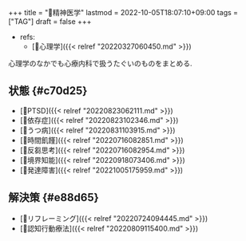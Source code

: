+++
title = "📝精神医学"
lastmod = 2022-10-05T18:07:10+09:00
tags = ["TAG"]
draft = false
+++

-   refs:
    -   [🔖心理学]({{< relref "20220327060450.md" >}})

心理学のなかでも心療内科で扱うたぐいのものをまとめる.


## 状態 {#c70d25}

-   [📝PTSD]({{< relref "20220823062111.md" >}})
-   [📝依存症]({{< relref "20220823102346.md" >}})
-   [📝うつ病]({{< relref "20220831103915.md" >}})
-   [📝時間飢饉]({{< relref "20220716082851.md" >}})
-   [📝反芻思考]({{< relref "20220716082954.md" >}})
-   [📝境界知能]({{< relref "20220918073406.md" >}})
-   [📝発達障害]({{< relref "20221005175959.md" >}})


## 解決策 {#e88d65}

-   [📝リフレーミング]({{< relref "20220724094445.md" >}})
-   [📝認知行動療法]({{< relref "20220809115400.md" >}})
